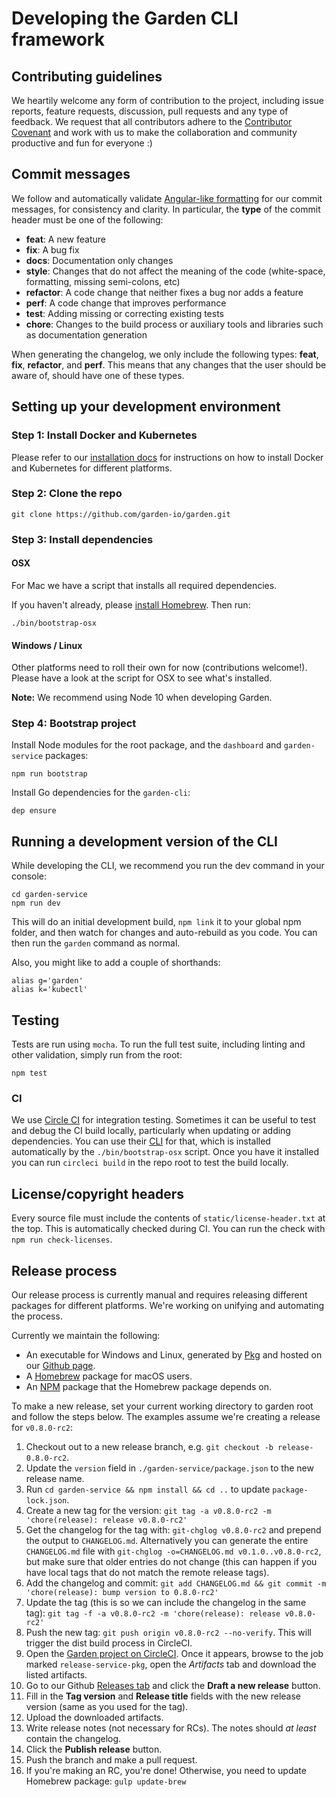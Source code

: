 # Developing the Garden CLI framework

## Contributing guidelines

We heartily welcome any form of contribution to the project, including issue reports, feature requests,
discussion, pull requests and any type of feedback. We request that all contributors
adhere to the [Contributor Covenant](CODE_OF_CONDUCT.md) and work with us to make the collaboration and
community productive and fun for everyone :)

## Commit messages

We follow and automatically validate
[Angular-like formatting](https://github.com/angular/angular.js/blob/master/DEVELOPERS.md#commits) for our
commit messages, for consistency and clarity. In particular, the **type** of the commit header must be one of the following:

* **feat**: A new feature
* **fix**: A bug fix
* **docs**: Documentation only changes
* **style**: Changes that do not affect the meaning of the code (white-space, formatting, missing
  semi-colons, etc)
* **refactor**: A code change that neither fixes a bug nor adds a feature
* **perf**: A code change that improves performance
* **test**: Adding missing or correcting existing tests
* **chore**: Changes to the build process or auxiliary tools and libraries such as documentation
  generation

When generating the changelog, we only include the following types: **feat**, **fix**, **refactor**, and **perf**. This means that any changes that the user should be aware of, should have one of these types.

## Setting up your development environment

### Step 1: Install Docker and Kubernetes

Please refer to our [installation docs](./docs/basics/installation.md) for instructions on how to install Docker and Kubernetes for different platforms.

### Step 2: Clone the repo

    git clone https://github.com/garden-io/garden.git

### Step 3: Install dependencies

#### OSX

For Mac we have a script that installs all required dependencies.

If you haven't already, please [install Homebrew](https://docs.brew.sh/Installation). Then run:

    ./bin/bootstrap-osx

#### Windows / Linux

Other platforms need to roll their own for now (contributions welcome!). Please have a look at the script for OSX to see what's installed.

**Note:** We recommend using Node 10 when developing Garden.

### Step 4: Bootstrap project

Install Node modules for the root package, and the `dashboard` and `garden-service` packages:

    npm run bootstrap

Install Go dependencies for the `garden-cli`:

    dep ensure

## Running a development version of the CLI

While developing the CLI, we recommend you run the dev command in your console:

    cd garden-service
    npm run dev

This will do an initial development build, `npm link` it to your global npm folder, and then watch for
changes and auto-rebuild as you code. You can then run the `garden` command as normal.

Also, you might like to add a couple of shorthands:

    alias g='garden'
    alias k='kubectl'

## Testing

Tests are run using `mocha`. To run the full test suite, including linting and other validation, simply run
from the root:

    npm test

### CI

We use [Circle CI](https://circleci.com) for integration testing. Sometimes
it can be useful to test and debug the CI build locally, particularly when
updating or adding dependencies. You can use their
[CLI](https://circleci.com/docs/2.0/local-jobs/) for that, which
is installed automatically by the `./bin/bootstrap-osx` script. Once you
have it installed you can run `circleci build` in the repo root to test
the build locally.

## License/copyright headers

Every source file must include the contents of `static/license-header.txt` at the top. This is
automatically checked during CI. You can run the check with `npm run check-licenses`.

## Release process

Our release process is currently manual and requires releasing different packages for different platforms. We're working on unifying and automating the process.

Currently we maintain the following:

* An executable for Windows and Linux, generated by [Pkg](https://github.com/zeit/pkg) and hosted on our [Github page](https://github.com/garden-io/garden/releases).
* A [Homebrew](https://brew.sh/) package for macOS users.
* An [NPM](https://www.npmjs.com/package/garden-cli) package that the Homebrew package depends on.

To make a new release, set your current working directory to garden root and follow the steps below. The examples assume we're creating a release for `v0.8.0-rc2`:

1. Checkout out to a new release branch, e.g. `git checkout -b release-0.8.0-rc2`.
2. Update the `version` field in `./garden-service/package.json` to the new release name.
3. Run `cd garden-service && npm install && cd ..` to update `package-lock.json`.
4. Create a new tag for the version: `git tag -a v0.8.0-rc2 -m 'chore(release): release v0.8.0-rc2'`
5. Get the changelog for the tag with: `git-chglog v0.8.0-rc2` and prepend the output to `CHANGELOG.md`. Alternatively you can generate the entire `CHANGELOG.md` file with `git-chglog -o=CHANGELOG.md v0.1.0..v0.8.0-rc2`, but make sure that older entries do not change (this can happen if you have local tags that do not match the remote release tags).
6. Add the changelog and commit:
   `git add CHANGELOG.md && git commit -m 'chore(release): bump version to 0.8.0-rc2'`
7. Update the tag (this is so we can include the changelog in the same tag):
   `git tag -f -a v0.8.0-rc2 -m 'chore(release): release v0.8.0-rc2'`
8. Push the new tag: `git push origin v0.8.0-rc2 --no-verify`. This will trigger the dist build process in CircleCI.
9. Open the [Garden project on CircleCI](https://circleci.com/gh/garden-io/garden). Once it appears,
   browse to the job marked `release-service-pkg`, open the _Artifacts_ tab and download the listed artifacts.
10. Go to our Github [Releases tab](https://github.com/garden-io/garden/releases) and click the **Draft a new release** button.
11. Fill in the **Tag version** and **Release title** fields with the new release version (same as you used for the tag).
12. Upload the downloaded artifacts.
13. Write release notes (not necessary for RCs). The notes should _at least_ contain the changelog.
14. Click the **Publish release** button.
15. Push the branch and make a pull request.
16. If you're making an RC, you're done! Otherwise, you need to update Homebrew package: `gulp update-brew`
